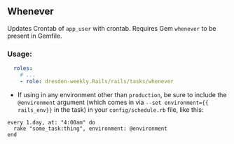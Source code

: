 ## Whenever

Updates Crontab of ``app_user`` with crontab. Requires Gem ``whenever`` to be present in Gemfile.

### Usage:

```yaml
  roles:
    # ...
    - role: dresden-weekly.Rails/rails/tasks/whenever
```

- If using in any environment other than `production`, be sure to include the `@environment` argument (which comes in via `--set environment={{ rails_env}}` in the task) in your `config/schedule.rb` file, like this:

```
every 1.day, at: "4:00am" do
  rake "some_task:thing", environment: @environment
end
```
